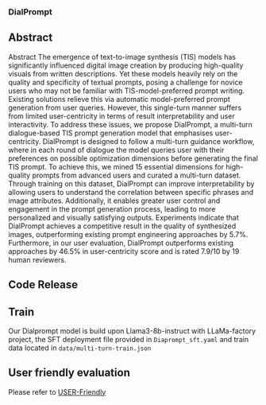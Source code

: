### DialPrompt

## Abstract
Abstract The emergence of text-to-image synthesis (TIS) models has significantly influenced digital image creation by producing high-quality visuals from written descriptions. Yet these models heavily rely on the quality and specificity of textual prompts, posing a challenge for novice users who may not be familiar with TIS-model-preferred prompt writing. Existing solutions relieve this via automatic model-preferred prompt generation from user queries. However, this single-turn manner suffers from limited user-centricity in terms of result interpretability and user interactivity. To address these issues, we propose DialPrompt, a multi-turn dialogue-based TIS prompt generation model that emphasises user-centricity. DialPrompt is designed to follow a multi-turn guidance workflow, where in each round of dialogue the model queries user with their preferences on possible optimization dimensions before generating the final TIS prompt. To achieve this, we mined 15 essential dimensions for high-quality prompts from advanced users and curated a multi-turn dataset. Through training on this dataset, DialPrompt can improve interpretability by allowing users to understand the correlation between specific phrases and image attributes. Additionally, it enables greater user control and engagement in the prompt generation process, leading to more personalized and visually satisfying outputs. Experiments indicate that DialPrompt achieves a competitive result in the quality of synthesized images, outperforming existing prompt engineering approaches by 5.7%. Furthermore, in our user evaluation, DialPrompt outperforms existing approaches by 46.5% in user-centricity score and is rated 7.9/10 by 19 human reviewers.

## Code Release


## Train

Our Dialprompt model is build upon Llama3-8b-instruct with LLaMa-factory project, the SFT deployment file provided in `Diaprompt_sft.yaml` and train data located in `data/multi-turn-train.json`

## User friendly evaluation
Please refer to [USER-Friendly](./dialogue/README.md)
